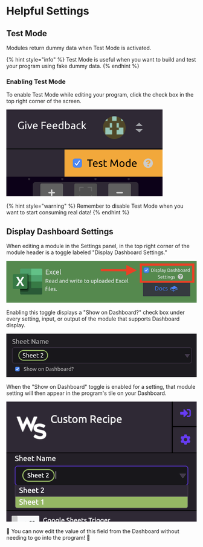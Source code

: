 # Helpful Settings

## Test Mode

Modules return dummy data when Test Mode is activated.

{% hint style="info" %}
Test Mode is useful when you want to build and test your program using fake dummy data.
{% endhint %}

### Enabling Test Mode

To enable Test Mode while editing your program, click the check box in the top right corner of the screen.

![Test Mode Enabled](../.gitbook/assets/test_mode_enabled.png)

{% hint style="warning" %}
Remember to disable Test Mode when you want to start consuming real data!
{% endhint %}

## Display Dashboard Settings

When editing a module in the Settings panel, in the top right corner of the module header is a toggle labeled "Display Dashboard Settings."

![Display Dashboard Settings](../.gitbook/assets/display_dashboard_settings_v2.png)

Enabling this toggle displays a "Show on Dashboard?" check box under every setting, input, or output of the module that supports Dashboard display.

![Show on Dashboard?](../.gitbook/assets/show_on_dashboard.png)

When the "Show on Dashboard" toggle is enabled for a setting, that module setting will then appear in the program's tile on your Dashboard.

![Dashboard Setting](../.gitbook/assets/dashboard_setting.png)

🌟 You can now edit the value of this field from the Dashboard without needing to go into the program! 🌟 


